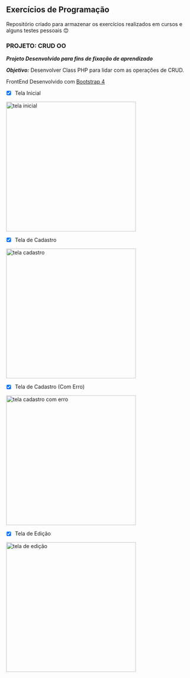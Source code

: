 ##  Exercícios de Programação
Repositório criado para armazenar os exercícios realizados em cursos e alguns testes pessoais :blush: 

### PROJETO: CRUD OO
***Projeto Desenvolvido para fins de fixação de aprendizado***


***Objetivo:*** Desenvolver Class PHP para lidar com as operações de CRUD.

FrontEnd Desenvolvido com [Bootstrap 4](https://getbootstrap.com.br/)

- [x] Tela Inicial

<img src="https://github.com/jnetto23/dev_study/b7web/php/crud_oo/blob/master/screenshots/screencapture-localhost-estudos-b7web-crud-oo-2019-09-09-03_58_33.png" title="tela inicial" width="350">


- [x] Tela de Cadastro

<img src="https://github.com/jnetto23/dev_study/b7web/php/blob/master/screenshots/screencapture-localhost-estudos-b7web-crud-oo-addcontact-php-2019-09-09-03_59_08.png" title="tela cadastro" width="350">


- [x] Tela de Cadastro (Com Erro)

<img src="https://github.com/jnetto23/dev_study/b7web/php/blob/master/screenshots/screencapture-localhost-estudos-b7web-crud-oo-addcontact-php-2019-09-09-04_00_07.png" title="tela cadastro com erro" width="350">


- [x] Tela de Edição

<img src="https://github.com/jnetto23/dev_study/b7web/php/blob/master/screenshots/screencapture-localhost-estudos-b7web-crud-oo-editcontact-php-2019-09-09-03_59_36.png" title="tela de edição" width="350">
